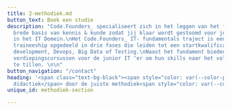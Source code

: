 ```yaml
---
title: 2-methodiek.md
button_text: Boek een studie
description: "Code.Founders_ specialiseert zich in het leggen van het fundament. Een
  brede basis van kennis & kunde zodat jij klaar wordt gestoomd voor jouw eerste stappen
  in het IT Domein.\nHet Code.Founders_ IT- fundamentals traject is een omvangrijk
  traineeship opgedeeld in drie fases die leiden tot een startkwalificatie in Software
  development, Devops, Big Data of Testing.\nNaast het fundament bieden wij verschillende
  verdiepingscursussen voor de junior IT ‘er om hun skills naar het volgende niveau
  te tillen. \n\n"
button_navigation: "/contact"
heading: '<span class="text-bg-black"><span style="color: var(--color-primary-green);">De   effectiefste
  didactiek</span> door de juiste methodiek<span style="color: var(--color-primary-green);">.</span></span>'
unique_id: methodiek-section

---
```

